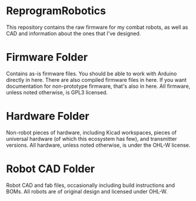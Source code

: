 # ReprogramRobotics
This repository contains the raw firmware for my combat robots, as well as CAD and information about the ones that I've designed.

# Firmware Folder
Contains as-is firmware files. You should be able to work with Arduino directly in here. There are also compiled firmware files in here. If you want documentation for non-prototype firmware, that's also in here. All firmware, unless noted otherwise, is GPL3 licensed.

# Hardware Folder
Non-robot pieces of hardware, including Kicad workspaces, pieces of universal hardware (of which this ecosystem has few), and transmitter versions. All hardware, unless noted otherwise, is under the OHL-W license.

# Robot CAD Folder
Robot CAD and fab files, occasionally including build instructions and BOMs. All robots are of original design and licensed under OHL-W.
